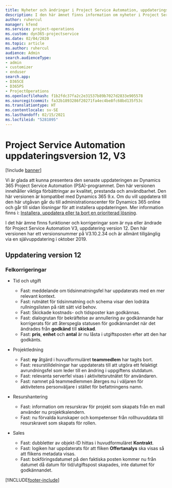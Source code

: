 ```yaml
---
title: Nyheter och ändringar i Project Service Automation, uppdateringsversion 12, version 3
description: I den här ämnet finns information om nyheter i Project Service Automation uppdatering version 12, V3.
author: ruhercul
manager: kfend
ms.service: project-operations
ms.custom: dyn365-projectservice
ms.date: 02/04/2020
ms.topic: article
ms.author: ruhercul
audience: Admin
search.audienceType:
- admin
- customizer
- enduser
search.app:
- D365CE
- D365PS
- ProjectOperations
ms.openlocfilehash: f1b2fdc37fa2c2e31537b89b7027d2833e905578
ms.sourcegitcommit: fa32b1893286f20271fa4ec4be8fc68bd135f53c
ms.translationtype: HT
ms.contentlocale: sv-SE
ms.lasthandoff: 02/15/2021
ms.locfileid: "5281095"
---
```

# <a name="project-service-automation-update-release-12-v3"></a>Project Service Automation uppdateringsversion 12, V3

[!include [banner](../includes/psa-now-project-operations.md)]

Vi är glada att kunna presentera den senaste uppdateringen av Dynamics 365 Project Service Automation (PSA)-programmet. Den här versionen innehåller viktiga förbättringar av kvalitet, prestanda och användbarhet. Den här versionen är kompatibel med Dynamics 365 9.x. Om du vill uppdatera till den här utgåvan går du till administrationscenter för Dynamics 365 online och går till sidan lösningar för att installera uppdateringen. Mer information finns i: [Installera, uppdatera eller ta bort en prioriterad lösning](https://docs.microsoft.com/power-platform/admin/install-remove-preferred-solution).

I det här ämne finns funktioner och korrigeringar som är nya eller ändrade för Project Service Automation V3, uppdatering version 12. Den här versionen har ett versionsnummer på V3.10.2.34 och är allmänt tillgänglig via en självuppdatering i oktober 2019.

## <a name="update-release-12"></a>Uppdatering version 12

### <a name="bug-fixes"></a>Felkorrigeringar

- Tid och utgift

    - Fast: meddelande om tidsinmatningsfel har uppdaterats med en mer relevant kontext.
    - Fast: rutnätet för tidsinmatning och schema visar den lodräta rullningslisten på rätt sätt vid behov.
    - Fast: Skickade kostnads- och tidsposter kan godkännas.
    - Fast: dialogrutan för bekräftelse av annullering av godkännande har korrigerats för att återspegla statusen för godkännandet när det ändrades från **godkänd** till **skickad**.
    - Fast: **pris**, **enhet** och **antal** är nu låsta i utgiftsposten efter att den har godkänts.

- Projektledning

    - Fast: **ny** åtgärd i huvudformuläret **teammedlem** har tagits bort.
    - Fast: resurstilldelningar har uppdaterats till att utgöra ett felaktigt avrundningsfel som leder till en ändring i uppgiftens slutdatum.
    - Fast: relevanta serverfel visas i aktivitetsrutnätet för användaren.
    - Fast: namnet på teammedlemmen återges nu i väljaren för aktivitetens personväljare i stället för befattningens namn.

- Resurshantering

    - Fast: information om resurskrav för projekt som skapats från en mall använder nu projektkalendern.
    - Fast: nu förvalda kunskaper och kompetenser från rollhuvuddata till resurskravet som skapats för rollen.

- Sales

    - Fast: dubbletter av objekt-ID hittas i huvudformuläret **Kontrakt**.
    - Fast: logiken har uppdaterats för att fliken **Offertanalys** ska visas så att flikens metadata visas.
    - Fast: bokföringsdatumet på den faktiska posten kommer nu från datumet då datum för tid/utgiftspost skapades, inte datumet för godkännandet.


[!INCLUDE[footer-include](../includes/footer-banner.md)]